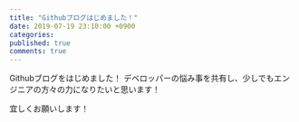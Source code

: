 ```yaml
---
title: "Githubブログはじめました！"
date: 2019-07-19 23:10:00 +0900
categories: 
published: true
comments: true
---
```


Githubブログをはじめました！
デベロッパーの悩み事を共有し、少しでもエンジニアの方々の力になりたいと思います！

宜しくお願いします！



[toyo-website]: https://www.tyis.co.jp
[toyo-gh]:   https://github.com/tyis
[toyo-tumblr-blog]: https://blog.tyis.net
[toyo-twitter]: https://twitter.com/TOYO_Internet
